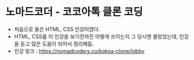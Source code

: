 # 노마드코더 - 코코아톡 클론 코딩

- 처음으로 들은 HTML, CSS 인강이였다.
- HTML, CSS를 이 인강을 보기전까진 어떻게 쓰이는지 그 당시엔 몰랐었는데,
  인강을 듣고 많은 도움이 되어서 정리해둠.
- 인강 링크 : https://nomadcoders.co/kokoa-clone/lobby
